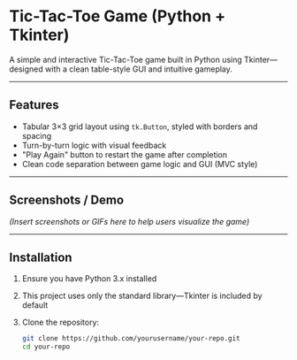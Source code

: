 # Tic-Tac-Toe Game (Python + Tkinter)

A simple and interactive Tic-Tac-Toe game built in Python using Tkinter—designed with a clean table-style GUI and intuitive gameplay.

---

## Features

- Tabular 3×3 grid layout using `tk.Button`, styled with borders and spacing  
- Turn-by-turn logic with visual feedback  
- "Play Again" button to restart the game after completion  
- Clean code separation between game logic and GUI (MVC style)

---

## Screenshots / Demo

*(Insert screenshots or GIFs here to help users visualize the game)*

---

## Installation

1. Ensure you have Python 3.x installed   
2. This project uses only the standard library—Tkinter is included by default  
3. Clone the repository:

   ```bash
   git clone https://github.com/yourusername/your-repo.git
   cd your-repo
